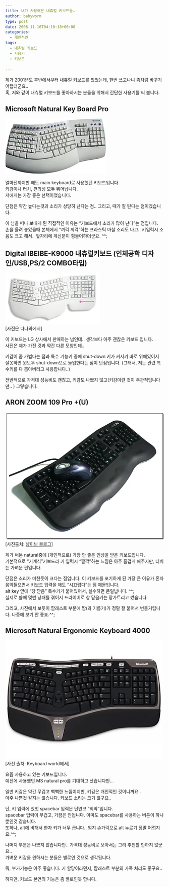 ```yaml
---
title: 내가 사용해본 내츄럴 키보드들…
author: babyworm
type: post
date: 2006-11-16T04:10:18+00:00
categories:
  - 개인적인
tags:
  - 내츄럴 키보드
  - 사용기
  - 키보드

---
```

제가 2001년도 후반에서부터 내츄럴 키보드를 썼었는데, 한번 쓰고나니 좀처럼 바꾸기 어렵더군요..<br>
혹, 저와 같이 내츄럴 키보드를 좋아하시는 분들을 위해서 간단한 사용기를 써 봅니다.

## **Microsoft Natural Key Board Pro**

<IMG src="featured_nkpplan320b.webp" >

얼마전까지만 해도 main keyboard로 사용했던 키보드입니다.<br>
키감이나 터치, 편의성 모두 뛰어납니다.<br>
저에게는 가장 좋은 선택이었습니다.<br>

단점은 약간 높다는것과 소리가 상당히 난다는 점.. 그리고, 때가 잘 탄다는 점이겠습니다.

이 넘을 떠나 보내게 된 직접적인 이유는 “키보드에서 소리가 많이 난다”는 점입니다.<br>
손을 올려 놓았을때 본체에서 “끼걱 끼걱”하는 프라스틱 마찰 소리도 나고.. 키입력시 소음도 크고 해서.. 앞자리에 계신분이 힘들어하더군요. ^^;

## **Digital IBEIBE-K9000 내츄럴키보드 (인체공학 디자인/USB,PS/2 COMBO타입)**

<IMG src="2932935_1_1434562368.jpg"><br>
[사진은 다나와에서]

이 키보드는 LG 상사에서 판매하는 넘인데.. 생각보다 아주 괜찮은 키보드 입니다.<br>
사진은 제가 가진 것과 약간 다른 모양인데..

키감이 좀 가볍다는 점과 특수 기능키 중에 shut-down 키가 커서키 바로 위에있어서 잘못하면 윈도우 shut-down으로 돌입한다는 점이 단점입니다. (그래서, 저는 관련 특수키를 다 뽑아버리고 사용합니다..)

전반적으로 가격대 성능비도 괜찮고, 키감도 나쁘지 않고(키감이란 것이 주관적입니다만.. ) 그렇습니다.

## **ARON ZOOM 109 Pro +(U)**

<IMG src="1129451932-test1.webp"><br>
</STRONG>[사진출처: <A href="http://snil.egloos.com/1836432" target=_blank>냥이님 블로그</A>]

제가 써본 natural중에 (개인적으로) 가장 안 좋은 인상을 받은 키보드입니다.<br>
기본적으로 “기계식”키보드라 키 입력시 “짤깍”하는 느낌은 아주 즐겁게 해주지만, 터치는 가벼운 편입니다.

단점은 소리가 미친듯이 크다는 점입니다. 이 키보드를 포기하게 된 가장 큰 이유가 혼자 음악들으면서 키보드 입력을 해도 “시끄럽다”는 점 때문입니다.<br>
alt key 옆에 “창 닫음” 특수키가 붙어있어서, 실수하면 큰일납니다. ^^;<br>
실제로 쓸때 몇번 낭패를 겪어서 드라이버로 창 닫음키는 망가트리고 썼습니다.

그리고, 사진에서 보듯이 팜래스트 부분에 땀(과 기름기)가 정말 잘 붙어서 번들거립니다. 나중에 보기 안 좋죠.^^;

## **Microsoft Natural Ergonomic Keyboard 4000**

<IMG src="microsoft_ergonomic_keyboard_4000_black_usb_large.jpg" width=500><br>
[사진 출처: Keyboard world에서]

요즘 사용하고 있는 키보드입니다.<br>
예전에 사용했던 MS natural pro를 기대하고 샀습니다만…

일반 키감은 약간 무겁고 뻑뻑한 느낌이지만, 키감은 개인적인 것이니까요..<br>
아주 나쁜것 같지는 않습니다. 키보드 소리는 크기 않구요..

단, 키 입력에 있엇 spacebar 입력은 단연코 “최악”입니다.<br>
spacebar 입력이 무겁고, 가끔은 안됩니다. 아마도 spacebar를 사용하는 버튼이 하나 뿐인것 같습니다.<br>
또하나, alt에 비해서 한자 키가 너무 큽니다.. 엄지 손가락으로 alt 누르기 정말 어렵지요.^^;

나머지 부분은 나쁘지 않습니다만.. 가격대 성능비로 보아서는 그리 추천할 만하지 않군요..<br>
가벼운 키감을 윈하시는 분들은 별로인 것으로 생각됩니다.

뭐, 부가기능은 아주 좋습니다. 키 할당이라던지, 팜래스트 부분의 가죽 처리도 좋구요..

하지만, 키보드 본연의 기능은 좀 별로인듯 합니다.
